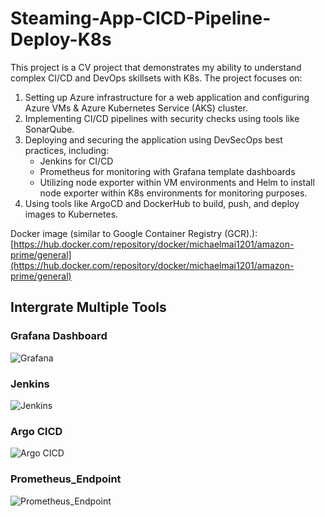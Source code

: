 # Steaming-App-CICD-Pipeline-Deploy-K8s

This project is a CV project that demonstrates my ability to understand complex CI/CD and DevOps skillsets with K8s. The project focuses on:

1. Setting up Azure infrastructure for a web application and configuring Azure VMs & Azure Kubernetes Service (AKS) cluster.
2. Implementing CI/CD pipelines with security checks using tools like SonarQube.
3. Deploying and securing the application using DevSecOps best practices, including:
   - Jenkins for CI/CD
   - Prometheus for monitoring with Grafana template dashboards
   - Utilizing node exporter within VM environments and Helm to install node exporter within K8s environments for monitoring purposes.
4. Using tools like ArgoCD and DockerHub to build, push, and deploy images to Kubernetes.

Docker image (similar to Google Container Registry (GCR).): [https://hub.docker.com/repository/docker/michaelmai1201/amazon-prime/general](https://hub.docker.com/repository/docker/michaelmai1201/amazon-prime/general)

## Intergrate Multiple Tools

### Grafana Dashboard
![Grafana](assets/Grafana_Dashboard.png)

### Jenkins
![Jenkins](assets/Jenkins_Workflow.png)

### Argo CICD
![Argo CICD](assets/ArgoCICD_Deployment_Workflow.png)

### Prometheus_Endpoint
![Prometheus_Endpoint](assets/Prometheus_Endpoint.png)